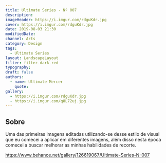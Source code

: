```yaml
---
title: Ultimate Series - Nº 007
description:
imageHeader: https://i.imgur.com/rdguKdr.jpg
cover: https://i.imgur.com/rdguKdr.jpg
date: 2019-08-03 21:30
modifiedDate:
channel: Arts
category: Design
tags:
  - Ultimate Series
layout: LandscapeLayout
filter: filter-dark-red
typography:
draft: false
authors:
  - name: Ultimate Mercer
    quote:
gallery:
  - https://i.imgur.com/rdguKdr.jpg
  - https://i.imgur.com/q8L72uj.jpg
---
```


## Sobre

Uma das primeiras imagens editadas utilizando-se desse estilo de visual que eu comecei a aplicar em diferentes imagens, além disso nesta época comecei a buscar melhorar as minhas habilidades de recorte.

https://www.behance.net/gallery/126619067/Ultimate-Series-N-007
